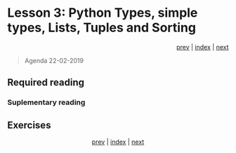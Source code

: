 # Lesson 3: Python Types, simple types, Lists, Tuples and Sorting
<div align="right">
<a href="../../../Lesson_02_introduction_to_python_and_python_strings/blob/master/README.md">prev</a> | 
<a href="https://python-elective-1-spring-2019.github.io/">index</a> | 
<a href="../../../Lesson_3_Python_Types_simple_types_Lists_Tuples_and_Sorting_Functions/blob/master/README.md">next</a>
</div>

> Agenda 22-02-2019

## Required reading


### Suplementary reading


## Exercises




<div align="center">
<a href="../../../Lesson_02_introduction_to_python_and_python_strings/blob/master/README.md">prev</a> | 
<a href="https://python-elective-1-spring-2019.github.io/">index</a> | 
<a href="../../../Lesson_3_Python_Types_simple_types_Lists_Tuples_and_Sorting_Functions/blob/master/README.md">next</a>
</div>
